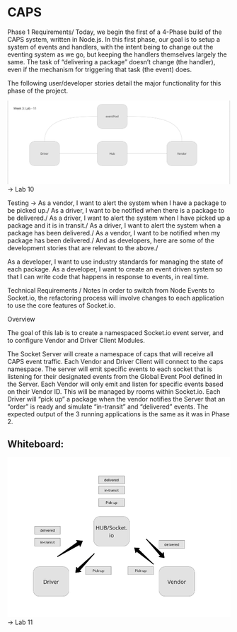 # CAPS

Phase 1 Requirements/
Today, we begin the first of a 4-Phase build of the CAPS system, written in Node.js. In this first phase, our goal is to setup a system of events and handlers, with the intent being to change out the eventing system as we go, but keeping the handlers themselves largely the same. The task of “delivering a package” doesn’t change (the handler), even if the mechanism for triggering that task (the event) does.

The following user/developer stories detail the major functionality for this phase of the project.

![uml](./module/images/uml.png) -> Lab 10

Testing ->
As a vendor, I want to alert the system when I have a package to be picked up./
As a driver, I want to be notified when there is a package to be delivered./
As a driver, I want to alert the system when I have picked up a package and it is in transit./
As a driver, I want to alert the system when a package has been delivered./
As a vendor, I want to be notified when my package has been delivered./
And as developers, here are some of the development stories that are relevant to the above./

As a developer, I want to use industry standards for managing the state of each package.
As a developer, I want to create an event driven system so that I can write code that happens in response to events, in real time.

Technical Requirements / Notes
In order to switch from Node Events to Socket.io, the refactoring process will involve changes to each application to use the core features of Socket.io.

Overview

The goal of this lab is to create a namespaced Socket.io event server, and to configure Vendor and Driver Client Modules.

The Socket Server will create a namespace of caps that will receive all CAPS event traffic.
Each Vendor and Driver Client will connect to the caps namespace.
The server will emit specific events to each socket that is listening for their designated events from the Global Event Pool defined in the Server.
Each Vendor will only emit and listen for specific events based on their Vendor ID. This will be managed by rooms within Socket.io.
Each Driver will “pick up” a package when the vendor notifies the Server that an “order” is ready and simulate “in-transit” and “delivered” events.
The expected output of the 3 running applications is the same as it was in Phase 2.

## Whiteboard:

![uml](./module/images/lab-11.png) -> Lab 11
